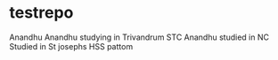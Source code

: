 # testrepo
Anandhu
Anandhu studying in Trivandrum STC
Anandhu studied in NC
Studied in St josephs HSS pattom
